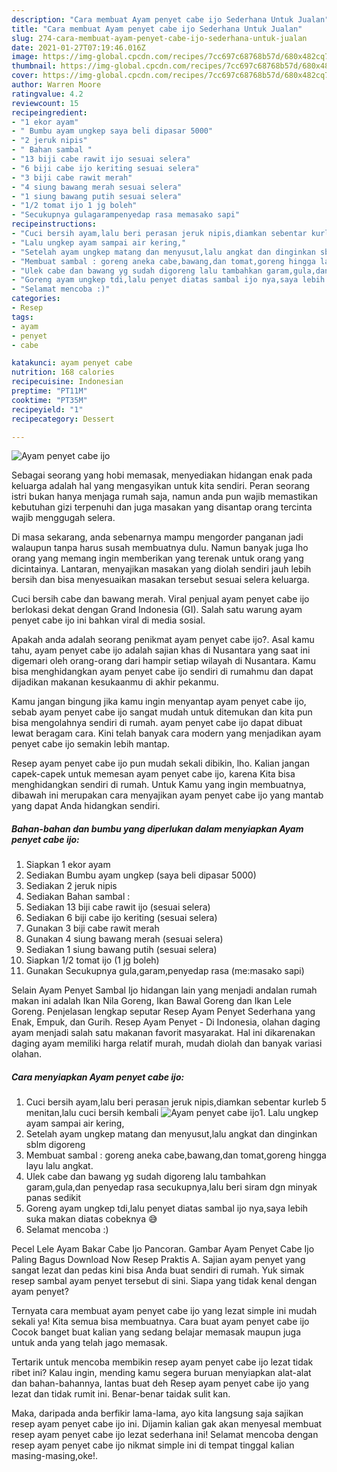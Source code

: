 ```yaml
---
description: "Cara membuat Ayam penyet cabe ijo Sederhana Untuk Jualan"
title: "Cara membuat Ayam penyet cabe ijo Sederhana Untuk Jualan"
slug: 274-cara-membuat-ayam-penyet-cabe-ijo-sederhana-untuk-jualan
date: 2021-01-27T07:19:46.016Z
image: https://img-global.cpcdn.com/recipes/7cc697c68768b57d/680x482cq70/ayam-penyet-cabe-ijo-foto-resep-utama.jpg
thumbnail: https://img-global.cpcdn.com/recipes/7cc697c68768b57d/680x482cq70/ayam-penyet-cabe-ijo-foto-resep-utama.jpg
cover: https://img-global.cpcdn.com/recipes/7cc697c68768b57d/680x482cq70/ayam-penyet-cabe-ijo-foto-resep-utama.jpg
author: Warren Moore
ratingvalue: 4.2
reviewcount: 15
recipeingredient:
- "1 ekor ayam"
- " Bumbu ayam ungkep saya beli dipasar 5000"
- "2 jeruk nipis"
- " Bahan sambal "
- "13 biji cabe rawit ijo sesuai selera"
- "6 biji cabe ijo keriting sesuai selera"
- "3 biji cabe rawit merah"
- "4 siung bawang merah sesuai selera"
- "1 siung bawang putih sesuai selera"
- "1/2 tomat ijo 1 jg boleh"
- "Secukupnya gulagarampenyedap rasa memasako sapi"
recipeinstructions:
- "Cuci bersih ayam,lalu beri perasan jeruk nipis,diamkan sebentar kurleb 5 menitan,lalu cuci bersih kembali"
- "Lalu ungkep ayam sampai air kering,"
- "Setelah ayam ungkep matang dan menyusut,lalu angkat dan dinginkan sblm digoreng"
- "Membuat sambal : goreng aneka cabe,bawang,dan tomat,goreng hingga layu lalu angkat."
- "Ulek cabe dan bawang yg sudah digoreng lalu tambahkan garam,gula,dan penyedap rasa secukupnya,lalu beri siram dgn minyak panas sedikit"
- "Goreng ayam ungkep tdi,lalu penyet diatas sambal ijo nya,saya lebih suka makan diatas cobeknya 😅"
- "Selamat mencoba :)"
categories:
- Resep
tags:
- ayam
- penyet
- cabe

katakunci: ayam penyet cabe 
nutrition: 168 calories
recipecuisine: Indonesian
preptime: "PT11M"
cooktime: "PT35M"
recipeyield: "1"
recipecategory: Dessert

---
```



![Ayam penyet cabe ijo](https://img-global.cpcdn.com/recipes/7cc697c68768b57d/680x482cq70/ayam-penyet-cabe-ijo-foto-resep-utama.jpg)

Sebagai seorang yang hobi memasak, menyediakan hidangan enak pada keluarga adalah hal yang mengasyikan untuk kita sendiri. Peran seorang istri bukan hanya menjaga rumah saja, namun anda pun wajib memastikan kebutuhan gizi terpenuhi dan juga masakan yang disantap orang tercinta wajib menggugah selera.

Di masa  sekarang, anda sebenarnya mampu mengorder panganan jadi walaupun tanpa harus susah membuatnya dulu. Namun banyak juga lho orang yang memang ingin memberikan yang terenak untuk orang yang dicintainya. Lantaran, menyajikan masakan yang diolah sendiri jauh lebih bersih dan bisa menyesuaikan masakan tersebut sesuai selera keluarga. 

Cuci bersih cabe dan bawang merah. Viral penjual ayam penyet cabe ijo berlokasi dekat dengan Grand Indonesia (GI). Salah satu warung ayam penyet cabe ijo ini bahkan viral di media sosial.

Apakah anda adalah seorang penikmat ayam penyet cabe ijo?. Asal kamu tahu, ayam penyet cabe ijo adalah sajian khas di Nusantara yang saat ini digemari oleh orang-orang dari hampir setiap wilayah di Nusantara. Kamu bisa menghidangkan ayam penyet cabe ijo sendiri di rumahmu dan dapat dijadikan makanan kesukaanmu di akhir pekanmu.

Kamu jangan bingung jika kamu ingin menyantap ayam penyet cabe ijo, sebab ayam penyet cabe ijo sangat mudah untuk ditemukan dan kita pun bisa mengolahnya sendiri di rumah. ayam penyet cabe ijo dapat dibuat lewat beragam cara. Kini telah banyak cara modern yang menjadikan ayam penyet cabe ijo semakin lebih mantap.

Resep ayam penyet cabe ijo pun mudah sekali dibikin, lho. Kalian jangan capek-capek untuk memesan ayam penyet cabe ijo, karena Kita bisa menghidangkan sendiri di rumah. Untuk Kamu yang ingin membuatnya, dibawah ini merupakan cara menyajikan ayam penyet cabe ijo yang mantab yang dapat Anda hidangkan sendiri.

<!--inarticleads1-->

##### Bahan-bahan dan bumbu yang diperlukan dalam menyiapkan Ayam penyet cabe ijo:

1. Siapkan 1 ekor ayam
1. Sediakan  Bumbu ayam ungkep (saya beli dipasar 5000)
1. Sediakan 2 jeruk nipis
1. Sediakan  Bahan sambal :
1. Sediakan 13 biji cabe rawit ijo (sesuai selera)
1. Sediakan 6 biji cabe ijo keriting (sesuai selera)
1. Gunakan 3 biji cabe rawit merah
1. Gunakan 4 siung bawang merah (sesuai selera)
1. Sediakan 1 siung bawang putih (sesuai selera)
1. Siapkan 1/2 tomat ijo (1 jg boleh)
1. Gunakan Secukupnya gula,garam,penyedap rasa (me:masako sapi)


Selain Ayam Penyet Sambal Ijo hidangan lain yang menjadi andalan rumah makan ini adalah Ikan Nila Goreng, Ikan Bawal Goreng dan Ikan Lele Goreng. Penjelasan lengkap seputar Resep Ayam Penyet Sederhana yang Enak, Empuk, dan Gurih. Resep Ayam Penyet - Di Indonesia, olahan daging ayam menjadi salah satu makanan favorit masyarakat. Hal ini dikarenakan daging ayam memiliki harga relatif murah, mudah diolah dan banyak variasi olahan. 

<!--inarticleads2-->

##### Cara menyiapkan Ayam penyet cabe ijo:

1. Cuci bersih ayam,lalu beri perasan jeruk nipis,diamkan sebentar kurleb 5 menitan,lalu cuci bersih kembali
<img src="https://img-global.cpcdn.com/steps/8f97df9044804561/160x128cq70/ayam-penyet-cabe-ijo-langkah-memasak-1-foto.jpg" alt="Ayam penyet cabe ijo">1. Lalu ungkep ayam sampai air kering,
1. Setelah ayam ungkep matang dan menyusut,lalu angkat dan dinginkan sblm digoreng
1. Membuat sambal : goreng aneka cabe,bawang,dan tomat,goreng hingga layu lalu angkat.
1. Ulek cabe dan bawang yg sudah digoreng lalu tambahkan garam,gula,dan penyedap rasa secukupnya,lalu beri siram dgn minyak panas sedikit
1. Goreng ayam ungkep tdi,lalu penyet diatas sambal ijo nya,saya lebih suka makan diatas cobeknya 😅
1. Selamat mencoba :)


Pecel Lele Ayam Bakar Cabe Ijo Pancoran. Gambar Ayam Penyet Cabe Ijo Paling Bagus Download Now Resep Praktis A. Sajian ayam penyet yang sangat lezat dan pedas kini bisa Anda buat sendiri di rumah. Yuk simak resep sambal ayam penyet tersebut di sini. Siapa yang tidak kenal dengan ayam penyet? 

Ternyata cara membuat ayam penyet cabe ijo yang lezat simple ini mudah sekali ya! Kita semua bisa membuatnya. Cara buat ayam penyet cabe ijo Cocok banget buat kalian yang sedang belajar memasak maupun juga untuk anda yang telah jago memasak.

Tertarik untuk mencoba membikin resep ayam penyet cabe ijo lezat tidak ribet ini? Kalau ingin, mending kamu segera buruan menyiapkan alat-alat dan bahan-bahannya, lantas buat deh Resep ayam penyet cabe ijo yang lezat dan tidak rumit ini. Benar-benar taidak sulit kan. 

Maka, daripada anda berfikir lama-lama, ayo kita langsung saja sajikan resep ayam penyet cabe ijo ini. Dijamin kalian gak akan menyesal membuat resep ayam penyet cabe ijo lezat sederhana ini! Selamat mencoba dengan resep ayam penyet cabe ijo nikmat simple ini di tempat tinggal kalian masing-masing,oke!.

